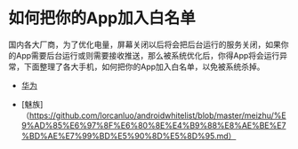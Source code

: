 # 如何把你的App加入白名单

国内各大厂商，为了优化电量，屏幕关闭以后将会把后台运行的服务关闭，如果你的App需要后台运行或则需要接收推送，那么被系统优化后，你得App将会运行异常，下面整理了各大手机，如何把你的App加入白名单，以免被系统杀掉。

* [华为](https://github.com/lorcanluo/androidwhitelist/blob/master/huawei/%E5%8D%8E%E4%B8%BA%E6%89%8B%E6%9C%BA%E6%B7%BB%E5%8A%A0%E7%99%BD%E5%90%8D%E5%8D%95.md)

* [魅族]（https://github.com/lorcanluo/androidwhitelist/blob/master/meizhu/%E9%AD%85%E6%97%8F%E6%80%8E%E4%B9%88%E8%AE%BE%E7%BD%AE%E7%99%BD%E5%90%8D%E5%8D%95.md）


